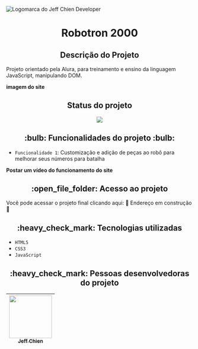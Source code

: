 ![Logomarca do Jeff Chien Developer](https://user-images.githubusercontent.com/84294361/222778675-65f855ce-f47b-4a91-a8a9-b0fa6a40eef5.png)


<h1 align="center"> Robotron 2000 </h1>

<h2 align="center"> Descrição do Projeto </h2>
 
Projeto orientado pela Alura, para treinamento e ensino da linguagem JavaScript, manipulando DOM.

**imagem do site**

<h2 align="center"> Status do projeto </h2>

<p align="center">
<img src="http://img.shields.io/static/v1?label=STATUS&message=%20FINALIZADO&color=GREEN&style=for-the-badge"/>
</p>


<h2 align="center"> :bulb: Funcionalidades do projeto :bulb: </h2>

- `Funcionalidade 1`: Customização e adição de peças ao robô para melhorar seus números para batalha

**Postar um vídeo do funcionamento do site**

<h2 align="center"> :open_file_folder: Acesso ao projeto </h2>

Você pode acessar o projeto final clicando aqui: :construction: Endereço em construção :construction:


<h2 align="center"> :heavy_check_mark: Tecnologias utilizadas </h2>

- `HTML5`
- `CSS3`
- `JavaScript`

<h2 align="center"> :heavy_check_mark: Pessoas desenvolvedoras do projeto </h2>

| [<img src="https://avatars.githubusercontent.com/u/84294361?v=4" width=115><br><sub>Jeff Chien</sub>](https://github.com/JeffChien1) |
| :---: |

